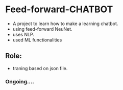 # Feed-forward-CHATBOT

- A project to learn how  to make a learning chatbot.
- using feed-forward NeuNet.
- uses NLP.
- used ML functionalities

## Role:
- traning based on json file.

### Ongoing....

